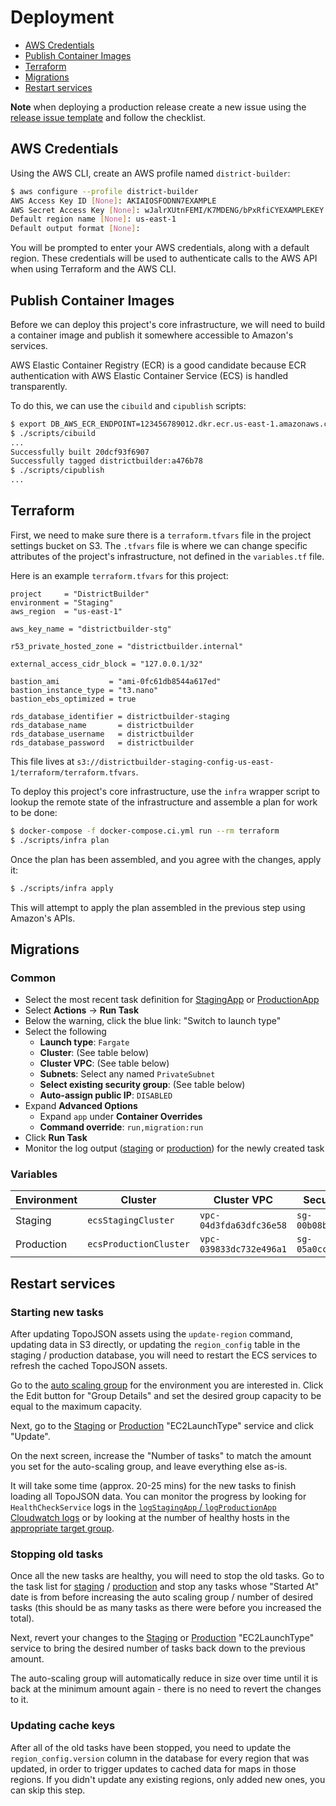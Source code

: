 # Deployment

- [AWS Credentials](#aws-credentials)
- [Publish Container Images](#publish-container-images)
- [Terraform](#terraform)
- [Migrations](#migrations)
- [Restart services](#restart-services)

**Note** when deploying a production release create a new issue using the [release issue template](../.github/ISSUE_TEMPLATE/release.md) and follow the checklist.

## AWS Credentials

Using the AWS CLI, create an AWS profile named `district-builder`:

```bash
$ aws configure --profile district-builder
AWS Access Key ID [None]: AKIAIOSFODNN7EXAMPLE
AWS Secret Access Key [None]: wJalrXUtnFEMI/K7MDENG/bPxRfiCYEXAMPLEKEY
Default region name [None]: us-east-1
Default output format [None]:
```

You will be prompted to enter your AWS credentials, along with a default region. These credentials will be used to authenticate calls to the AWS API when using Terraform and the AWS CLI.

## Publish Container Images

Before we can deploy this project's core infrastructure, we will need to build a container image and publish it somewhere accessible to Amazon's services.

AWS Elastic Container Registry (ECR) is a good candidate because ECR authentication with AWS Elastic Container Service (ECS) is handled transparently.

To do this, we can use the `cibuild` and `cipublish` scripts:

```bash
$ export DB_AWS_ECR_ENDPOINT=123456789012.dkr.ecr.us-east-1.amazonaws.com
$ ./scripts/cibuild
...
Successfully built 20dcf93f6907
Successfully tagged districtbuilder:a476b78
$ ./scripts/cipublish
...
```

## Terraform

First, we need to make sure there is a `terraform.tfvars` file in the project settings bucket on S3. The `.tfvars` file is where we can change specific attributes of the project's infrastructure, not defined in the `variables.tf` file.

Here is an example `terraform.tfvars` for this project:

```hcl
project     = "DistrictBuilder"
environment = "Staging"
aws_region  = "us-east-1"

aws_key_name = "districtbuilder-stg"

r53_private_hosted_zone = "districtbuilder.internal"

external_access_cidr_block = "127.0.0.1/32"

bastion_ami           = "ami-0fc61db8544a617ed"
bastion_instance_type = "t3.nano"
bastion_ebs_optimized = true

rds_database_identifier = districtbuilder-staging
rds_database_name       = districtbuilder
rds_database_username   = districtbuilder
rds_database_password   = districtbuilder
```

This file lives at `s3://districtbuilder-staging-config-us-east-1/terraform/terraform.tfvars`.

To deploy this project's core infrastructure, use the `infra` wrapper script to lookup the remote state of the infrastructure and assemble a plan for work to be done:

```bash
$ docker-compose -f docker-compose.ci.yml run --rm terraform
$ ./scripts/infra plan
```

Once the plan has been assembled, and you agree with the changes, apply it:

```bash
$ ./scripts/infra apply
```

This will attempt to apply the plan assembled in the previous step using Amazon's APIs.

## Migrations

### Common

- Select the most recent task definition for [StagingApp](https://console.aws.amazon.com/ecs/home?region=us-east-1#/taskDefinitions/StagingApp/status/ACTIVE) or [ProductionApp](https://console.aws.amazon.com/ecs/home?region=us-east-1#/taskDefinitions/ProductionApp/status/ACTIVE)
- Select **Actions** -> **Run Task**
- Below the warning, click the blue link: "Switch to launch type"
- Select the following
  - **Launch type**: `Fargate`
  - **Cluster**: (See table below)
  - **Cluster VPC**: (See table below)
  - **Subnets**: Select any named `PrivateSubnet`
  - **Select existing security group**: (See table below)
  - **Auto-assign public IP**: `DISABLED`
- Expand **Advanced Options**
  - Expand `app` under **Container Overrides**
  - **Command override**: `run,migration:run`
- Click **Run Task**
- Monitor the log output ([staging](https://console.aws.amazon.com/cloudwatch/home?region=us-east-1#logsV2:log-groups/log-group/logStagingApp) or [production](https://console.aws.amazon.com/cloudwatch/home?region=us-east-1#logsV2:log-groups/log-group/logProductionApp)) for the newly created task

### Variables

| Environment | Cluster                | Cluster VPC             | Security Group         |
|-------------|------------------------|-------------------------|------------------------|
| Staging     | `ecsStagingCluster`    | `vpc-04d3fda63dfc36e58` | `sg-00b08b20f31addcc1` |
| Production  | `ecsProductionCluster` | `vpc-039833dc732e496a1` | `sg-05a0cca2a9f5b57a3` |

## Restart services

### Starting new tasks

After updating TopoJSON assets using the `update-region` command, updating data in S3 directly, or updating the `region_config` table in the staging / production database, you will need to restart the ECS services to refresh the cached TopoJSON assets.

Go to the [auto scaling group](https://console.aws.amazon.com/ec2autoscaling/home?region=us-east-1#/details) for the environment you are interested in. Click the Edit button for "Group Details" and set the desired group capacity to be equal to the maximum capacity.

Next, go to the [Staging](https://console.aws.amazon.com/ecs/home?region=us-east-1#/clusters/ecsStagingCluster/services/StagingApp_EC2LaunchType/details) or [Production](https://console.aws.amazon.com/ecs/home?region=us-east-1#/clusters/ecsProductionCluster/services/ProductionApp_EC2LaunchType/details) "EC2LaunchType" service and click "Update".

On the next screen, increase the "Number of tasks" to match the amount you set for the auto-scaling group, and leave everything else as-is.

It will take some time (approx. 20-25 mins) for the new tasks to finish loading all TopoJSON data. You can monitor the progress by looking for `HealthCheckService` logs in the [`logStagingApp` / `logProductionApp` Cloudwatch logs](https://console.aws.amazon.com/cloudwatch/home?region=us-east-1#logsV2:log-groups) or by looking at the number of healthy hosts in the [appropriate target group](https://console.aws.amazon.com/ec2/v2/home?region=us-east-1#TargetGroups:).

### Stopping old tasks

Once all the new tasks are healthy, you will need to stop the old tasks.
Go to the task list for [staging](https://console.aws.amazon.com/ecs/home?region=us-east-1#/clusters/ecsStagingCluster/tasks) / [production](https://console.aws.amazon.com/ecs/home?region=us-east-1#/clusters/ecsProductionCluster/tasks) and stop any tasks whose "Started At" date is from before increasing the auto scaling group / number of desired tasks (this should be as many tasks as there were before you increased the total).

Next, revert your changes to the [Staging](https://console.aws.amazon.com/ecs/home?region=us-east-1#/clusters/ecsStagingCluster/services/StagingApp_EC2LaunchType/details) or [Production](https://console.aws.amazon.com/ecs/home?region=us-east-1#/clusters/ecsProductionCluster/services/ProductionApp_EC2LaunchType/details) "EC2LaunchType" service to bring the desired number of tasks back down to the previous amount.

The auto-scaling group will automatically reduce in size over time until it is back at the minimum amount again - there is no need to revert the changes to it.

### Updating cache keys

After all of the old tasks have been stopped, you need to update the `region_config.version` column in the database for every region that was updated, in order to trigger updates to cached data for maps in those regions. If you didn't update any existing regions, only added new ones, you can skip this step.

